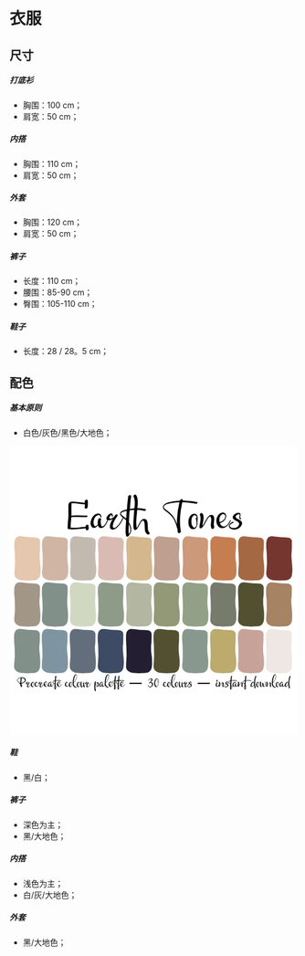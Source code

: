 # 衣服

## 尺寸

##### 打底衫

- 胸围：100 cm；
- 肩宽：50 cm；

##### 内搭

- 胸围：110 cm；
- 肩宽：50 cm；

##### 外套

- 胸围：120 cm；
- 肩宽：50 cm；

##### 裤子

- 长度：110 cm；
- 腰围：85-90 cm；
- 臀围：105-110 cm；

##### 鞋子

- 长度：28 / 28。5 cm；

## 配色

##### 基本原则

- 白色/灰色/黑色/大地色；

![大地色](./images/2023-12-11-21-50-01.png)

##### 鞋

- 黑/白；

##### 裤子

- 深色为主；
- 黑/大地色；

##### 内搭

- 浅色为主；
- 白/灰/大地色；

##### 外套

- 黑/大地色；
